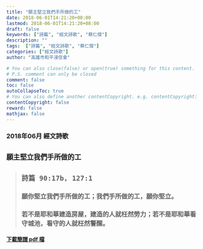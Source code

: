 ```yaml
---
title: "願主堅立我們手所做的工"
date: 2018-06-01T14:21:20+08:00
lastmod: 2018-06-01T14:21:20+08:00
draft: false
keywords: ["詩篇", "經文詩歌", "蔡仁傑"]
description: ""
tags:  ["詩篇", "經文詩歌", "蔡仁傑"]
categories: ["經文詩歌"]
author: "高雄市和平浸信會"

# You can also close(false) or open(true) something for this content.
# P.S. comment can only be closed
comment: false
toc: false
autoCollapseToc: true
# You can also define another contentCopyright. e.g. contentCopyright: "This is another copyright."
contentCopyright: false
reward: false
mathjax: false
---
```


### 2018年06月 經文詩歌

## `願主堅立我們手所做的工`

> ## `詩篇 90:17b, 127:1`
> 
> ### 願你堅立我們手所做的工；我們手所做的工，願你堅立。
>
> ### 若不是耶和華建造房屋，建造的人就枉然勞力；若不是耶和華看守城池，看守的人就枉然警醒。

#### [下載簡譜 pdf 檔](/pdf-h/h201806.pdf "願主堅立我們手所做的工")